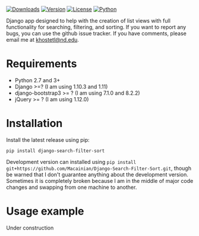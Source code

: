 [![Downloads](https://img.shields.io/pypi/dw/django-search-filter-sort.svg)](https://pypi.python.org/pypi/django-search-filter-sort)
[![Version](https://img.shields.io/pypi/v/django-search-filter-sort.svg)](https://pypi.python.org/pypi/django-search-filter-sort)
[![License](https://img.shields.io/pypi/l/django-search-filter-sort.svg)](https://pypi.python.org/pypi/django-search-filter-sort)
[![Python](https://img.shields.io/pypi/pyversions/django-search-filter-sort.svg)](https://pypi.python.org/pypi/django-search-filter-sort)

Django app designed to help with the creation of list views with full functionality for searching, filtering, and sorting.
If you want to report any bugs, you can use the github issue tracker. If you have comments, please email me at khostetl@nd.edu.

# Requirements

* Python 2.7 and 3+
* Django >=? (I am using 1.10.3 and 1.11)
* django-bootstrap3 >= ? (I am using 7.1.0 and 8.2.2)
* jQuery >= ? (I am using 1.12.0)

# Installation

Install the latest release using pip:

`pip install django-search-filter-sort`

Development version can installed using `pip install git+https://github.com/Macainian/Django-Search-Filter-Sort.git`, though be
warned that I don't guarantee anything about the development version. Sometimes it is completely broken because I am
in the middle of major code changes and swapping from one machine to another.

# Usage example

Under construction
